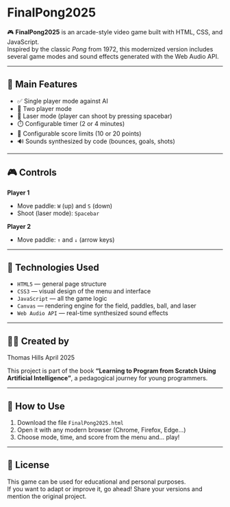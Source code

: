 # FinalPong2025

🎮 **FinalPong2025** is an arcade-style video game built with HTML, CSS, and JavaScript.  
Inspired by the classic *Pong* from 1972, this modernized version includes several game modes and sound effects generated with the Web Audio API.

---

## 🧩 Main Features

- ✅ Single player mode against AI  
- 👥 Two player mode  
- 🔫 Laser mode (player can shoot by pressing spacebar)  
- ⏱️ Configurable timer (2 or 4 minutes)  
- 🏁 Configurable score limits (10 or 20 points)  
- 🔊 Sounds synthesized by code (bounces, goals, shots)

---

## 🎮 Controls

**Player 1**  
- Move paddle: `W` (up) and `S` (down)  
- Shoot (laser mode): `Spacebar`

**Player 2**  
- Move paddle: `↑` and `↓` (arrow keys)

---

## 🧠 Technologies Used

- `HTML5` — general page structure  
- `CSS3` — visual design of the menu and interface  
- `JavaScript` — all the game logic  
- `Canvas` — rendering engine for the field, paddles, ball, and laser  
- `Web Audio API` — real-time synthesized sound effects

---

## 🧑‍💻 Created by

Thomas Hills 
April 2025

This project is part of the book **“Learning to Program from Scratch Using Artificial Intelligence”**, a pedagogical journey for young programmers.

---

## 🚀 How to Use

1. Download the file `FinalPong2025.html`  
2. Open it with any modern browser (Chrome, Firefox, Edge…)  
3. Choose mode, time, and score from the menu and... play!

---

## 📁 License

This game can be used for educational and personal purposes.  
If you want to adapt or improve it, go ahead! Share your versions and mention the original project.
